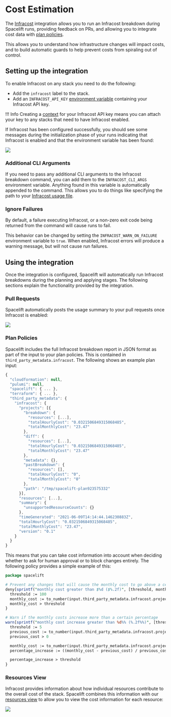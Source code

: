 # Cost Estimation

The [Infracost](https://www.infracost.io) integration allows you to run an Infracost breakdown during Spacelift runs, providing feedback on PRs, and allowing you to integrate cost data with [plan policies](../../concepts/policy/terraform-plan-policy.md).

This allows you to understand how infrastructure changes will impact costs, and to build automatic guards to help prevent costs from spiraling out of control.

## Setting up the integration

To enable Infracost on any stack you need to do the following:

* Add the `infracost` label to the stack.
* Add an `INFRACOST_API_KEY` [environment variable](../../concepts/configuration/environment.md) containing your Infracost API key.

!!! Info
Creating a [context](../../concepts/configuration/context.md) for your Infracost API key means you can attach your key to any stacks that need to have Infracost enabled.


If Infracost has been configured successfully, you should see some messages during the initialization phase of your runs indicating that Infracost is enabled and that the environment variable has been found:

![](/assets/images/1-initialized.png)

### Additional CLI Arguments

If you need to pass any additional CLI arguments to the Infracost breakdown command, you can add them to the `INFRACOST_CLI_ARGS` environment variable. Anything found in this variable is automatically appended to the command. This allows you to do things like specifying the path to your [Infracost usage file](https://www.infracost.io/docs/usage\_based\_resources#infracost-usage-file).

### Ignore Failures

By default, a failure executing Infracost, or a non-zero exit code being returned from the command will cause runs to fail.

This behavior can be changed by setting the `INFRACOST_WARN_ON_FAILURE` environment variable to `true`. When enabled, Infracost errors will produce a warning message, but will not cause run failures.

## Using the integration

Once the integration is configured, Spacelift will automatically run Infracost breakdowns during the planning and applying stages. The following sections explain the functionality provided by the integration.

### Pull Requests

Spacelift automatically posts the usage summary to your pull requests once Infracost is enabled:

![](/assets/images/2-infracost-pr.png)

### Plan Policies

Spacelift includes the full Infracost breakdown report in JSON format as part of the input to your plan policies. This is contained in `third_party_metadata.infracost`. The following shows an example plan input:

```javascript
{
  "cloudformation": null,
  "pulumi": null,
  "spacelift": { ... },
  "terraform": { ... },
  "third_party_metadata": {
    "infracost": {
      "projects": [{
        "breakdown": {
          "resources": [...],
          "totalHourlyCost": "0.0321506849315068485",
          "totalMonthlyCost": "23.47"
        },
        "diff": {
          "resources": [...],
          "totalHourlyCost": "0.0321506849315068485",
          "totalMonthlyCost": "23.47"
        },
        "metadata": {},
        "pastBreakdown": {
          "resources": [],
          "totalHourlyCost": "0",
          "totalMonthlyCost": "0"
        },
        "path": "/tmp/spacelift-plan923575332"
      }],
      "resources": [...],
      "summary": {
        "unsupportedResourceCounts": {}
      },
      "timeGenerated": "2021-06-09T14:14:44.146230883Z",
      "totalHourlyCost": "0.0321506849315068485",
      "totalMonthlyCost": "23.47",
      "version": "0.1"
    }
  }
}
```

This means that you can take cost information into account when deciding whether to ask for human approval or to block changes entirely. The following policy provides a simple example of this:

```perl
package spacelift

# Prevent any changes that will cause the monthly cost to go above a certain threshold
deny[sprintf("monthly cost greater than $%d ($%.2f)", [threshold, monthly_cost])] {
  threshold := 100
  monthly_cost := to_number(input.third_party_metadata.infracost.projects[0].breakdown.totalMonthlyCost)
  monthly_cost > threshold
}

# Warn if the monthly costs increase more than a certain percentage
warn[sprintf("monthly cost increase greater than %d%% (%.2f%%)", [threshold, percentage_increase])] {
  threshold := 5
  previous_cost := to_number(input.third_party_metadata.infracost.projects[0].pastBreakdown.totalMonthlyCost)
  previous_cost > 0

  monthly_cost := to_number(input.third_party_metadata.infracost.projects[0].breakdown.totalMonthlyCost)
  percentage_increase := ((monthly_cost - previous_cost) / previous_cost) * 100

  percentage_increase > threshold
}
```

### Resources View

Infracost provides information about how individual resources contribute to the overall cost of the stack. Spacelift combines this information with our [resources view](../../concepts/resources.md) to allow you to view the cost information for each resource:

![](/assets/images/3-resources-view.png)
